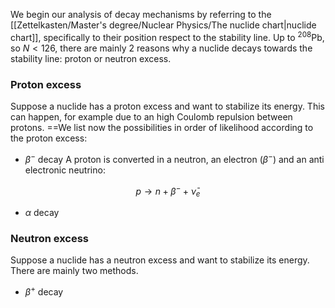 We begin our analysis of decay mechanisms by referring to the [[Zettelkasten/Master's degree/Nuclear Physics/The nuclide chart|nuclide chart]], specifically to their position respect to the stability line.
Up to $^{208}\mbox{Pb}$, so $N<126$, there are mainly 2 reasons why a nuclide decays towards the stability line: proton or neutron excess.
### **Proton excess**
Suppose a nuclide has a proton excess and want to stabilize its energy. This can happen, for example due to an high Coulomb repulsion between protons.
==We list now the possibilities in order of likelihood according to the proton excess:

- $\beta^-$ decay
A proton is converted in a neutron, an electron ($\beta^-$) and an anti electronic neutrino:

$$ p \to n + \beta^- + \bar{\nu}_e $$
- $\alpha$ decay
### **Neutron excess**
Suppose a nuclide has a neutron excess and want to stabilize its energy.
There are mainly two methods.
 -  $\beta^+$ decay